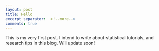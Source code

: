 ```yaml
---
layout: post
title: Hello
excerpt_separator:  <!--more-->
comments: true
---
```


This is my very first post.
I intend to write about statistical tutorials, and research tips in this blog.
Will update soon!
